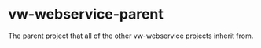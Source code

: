 vw-webservice-parent
====================

The parent project that all of the other vw-webservice projects inherit from.
